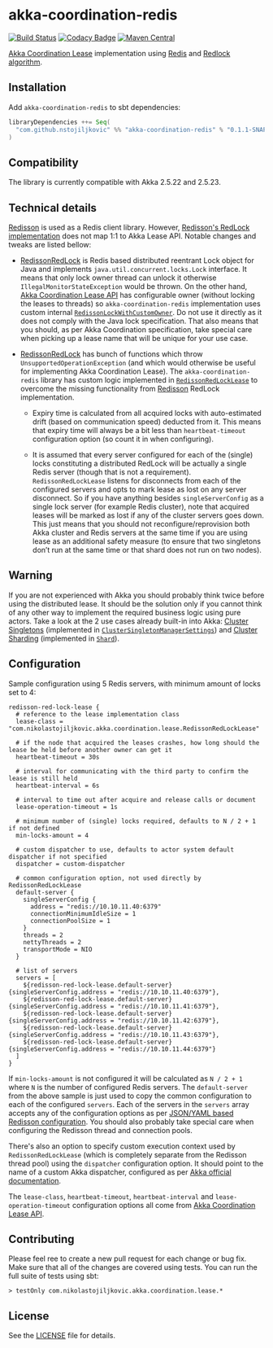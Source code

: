 # akka-coordination-redis

[![Build Status](https://travis-ci.org/nstojiljkovic/akka-coordination-redis.svg?branch=master)](https://travis-ci.org/nstojiljkovic/akka-coordination-redis)
[![Codacy Badge](https://api.codacy.com/project/badge/Grade/45cbfc3238074124b2097e24d921efda)](https://www.codacy.com/app/nstojiljkovic/akka-coordination-redis?utm_source=github.com&amp;utm_medium=referral&amp;utm_content=nstojiljkovic/akka-coordination-redis&amp;utm_campaign=Badge_Grade)
[![Maven Central](https://maven-badges.herokuapp.com/maven-central/com.github.nstojiljkovic/akka-coordination-redis_2.12/badge.svg)](https://maven-badges.herokuapp.com/maven-central/com.github.nstojiljkovic/akka-coordination-redis_2.12)

[Akka Coordination Lease](https://doc.akka.io/docs/akka/2.5.23/coordination.html) implementation using [Redis](https://redis.io/)
 and [Redlock algorithm](https://redis.io/topics/distlock).

## Installation

Add `akka-coordination-redis` to sbt dependencies:

```scala
libraryDependencies ++= Seq(
  "com.github.nstojiljkovic" %% "akka-coordination-redis" % "0.1.1-SNAPSHOT"
)
```

## Compatibility

The library is currently compatible with Akka 2.5.22 and 2.5.23.

## Technical details

[Redisson](https://github.com/redisson/redisson) is used as a Redis client library. However,
[Redisson's RedLock implementation](https://github.com/redisson/redisson/wiki/8.-Distributed-locks-and-synchronizers) does
not map 1:1 to Akka Lease API. Notable changes and tweaks are listed bellow:

*   [RedissonRedLock](https://github.com/redisson/redisson/blob/master/redisson/src/main/java/org/redisson/RedissonRedLock.java) is
    Redis based distributed reentrant Lock object for Java and implements `java.util.concurrent.locks.Lock` interface. It
    means that only lock owner thread can unlock it otherwise `IllegalMonitorStateException` would be thrown.
    On the other hand, [Akka Coordination Lease API](https://doc.akka.io/docs/akka/2.5.23/coordination.html) has configurable owner (without
    locking the leases to threads) so `akka-coordination-redis` implementation uses custom internal
    [`RedissonLockWithCustomOwner`](https://github.com/nstojiljkovic/akka-coordination-redis/blob/master/src/main/scala/com/nikolastojiljkovic/akka/coordination/lease/RedissonLockWithCustomOwner.scala).
    Do not use it directly as it does not comply with the Java lock specification. That also means that you should, as per Akka Coordination
    specification, take special care when picking up a lease name that will be unique for your use case.

*   [RedissonRedLock](https://github.com/redisson/redisson/blob/master/redisson/src/main/java/org/redisson/RedissonRedLock.java) has bunch of
    functions which throw `UnsupportedOperationException` (and which would otherwise be useful for implementing Akka Coordination Lease). The
    `akka-coordination-redis` library has custom logic implemented in [`RedissonRedLockLease`](https://github.com/nstojiljkovic/akka-coordination-redis/blob/master/src/main/scala/com/nikolastojiljkovic/akka/coordination/lease/RedissonRedLockLease.scala)
    to overcome the missing functionality from [Redisson](https://github.com/redisson/redisson) RedLock implementation.

    *   Expiry time is calculated from all acquired locks with auto-estimated drift (based on communication speed) deducted from it.
        This means that expiry time will always be a bit less than `heartbeat-timeout` configuration option (so count it in when configuring).

    *   It is assumed that every server configured for each of the (single) locks constituting a distributed RedLock will be actually a single
        Redis server (though that is not a requirement). `RedissonRedLockLease` listens for disconnects from each of the configured servers and
        opts to mark lease as lost on any server disconnect. So if you have anything besides `singleServerConfig` as a single lock server (for
        example Redis cluster), note that acquired leases will be marked as lost if any of the cluster servers goes down. This just means that
        you should not reconfigure/reprovision both Akka cluster and Redis servers at the same time if you are using lease as an additional
        safety measure (to ensure that two singletons don’t run at the same time or that shard does not run on two nodes).

## Warning

If you are not experienced with Akka you should probably think twice before using the distributed lease. It should be the solution only
if you cannot think of any other way to implement the required business logic using pure actors. Take a look at the
2 use cases already built-in into Akka: [Cluster Singletons](https://doc.akka.io/docs/akka/current/cluster-singleton.html#lease)
(implemented in [`ClusterSingletonManagerSettings`](https://github.com/akka/akka/blob/master/akka-cluster-tools/src/main/scala/akka/cluster/singleton/ClusterSingletonManager.scala))
and [Cluster Sharding](https://doc.akka.io/docs/akka/current/cluster-sharding.html#lease) (implemented in
[`Shard`](https://github.com/akka/akka/blob/master/akka-cluster-sharding/src/main/scala/akka/cluster/sharding/Shard.scala)).

## Configuration

Sample configuration using 5 Redis servers, with minimum amount of locks set to 4:

```hocon
redisson-red-lock-lease {
  # reference to the lease implementation class
  lease-class = "com.nikolastojiljkovic.akka.coordination.lease.RedissonRedLockLease"

  # if the node that acquired the leases crashes, how long should the lease be held before another owner can get it
  heartbeat-timeout = 30s

  # interval for communicating with the third party to confirm the lease is still held
  heartbeat-interval = 6s

  # interval to time out after acquire and release calls or document
  lease-operation-timeout = 1s

  # minimum number of (single) locks required, defaults to N / 2 + 1 if not defined
  min-locks-amount = 4

  # custom dispatcher to use, defaults to actor system default dispatcher if not specified
  dispatcher = custom-dispatcher

  # common configuration option, not used directly by RedissonRedLockLease
  default-server {
    singleServerConfig {
      address = "redis://10.10.11.40:6379"
      connectionMinimumIdleSize = 1
      connectionPoolSize = 1
    }
    threads = 2
    nettyThreads = 2
    transportMode = NIO
  }

  # list of servers
  servers = [
    ${redisson-red-lock-lease.default-server} {singleServerConfig.address = "redis://10.10.11.40:6379"},
    ${redisson-red-lock-lease.default-server} {singleServerConfig.address = "redis://10.10.11.41:6379"},
    ${redisson-red-lock-lease.default-server} {singleServerConfig.address = "redis://10.10.11.42:6379"},
    ${redisson-red-lock-lease.default-server} {singleServerConfig.address = "redis://10.10.11.43:6379"},
    ${redisson-red-lock-lease.default-server} {singleServerConfig.address = "redis://10.10.11.44:6379"}
  ]
}
```

If `min-locks-amount` is not configured it will be calculated as `N / 2 + 1` where `N` is the number of configured Redis servers.
The `default-server` from the above sample is just used to copy the common configuration to each of the configured `servers`.
Each of the servers in the `servers` array accepts any of the configuration options as per
[JSON/YAML based Redisson configuration](https://github.com/redisson/redisson/wiki/2.-Configuration). You should also probably take special
care when configuring the Redisson thread and connection pools.

There's also an option to specify custom execution context used by `RedissonRedLockLease` (which is completely separate
from the Redisson thread pool) using the `dispatcher` configuration option. It should point to the name of a custom Akka
dispatcher, configured as per [Akka official documentation](https://doc.akka.io/docs/akka/2.5.23/dispatchers.html).

The `lease-class`, `heartbeat-timeout`, `heartbeat-interval` and `lease-operation-timeout` configuration options all come from
[Akka Coordination Lease API](https://doc.akka.io/docs/akka/2.5.23/coordination.html).

## Contributing

Please feel ree to create a new pull request for each change or bug fix. Make sure that all of the changes are covered using
tests. You can run the full suite of tests using sbt:

```sbtshell
> testOnly com.nikolastojiljkovic.akka.coordination.lease.*
```

## License

See the [LICENSE](https://github.com/nstojiljkovic/akka-coordination-redis/blob/master/LICENSE) file for details.
